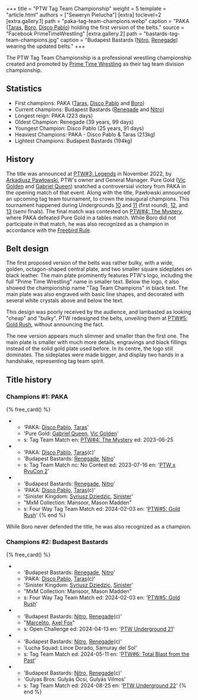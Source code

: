 +++
title = "PTW Tag Team Championship"
weight = 5
template = "article.html"
authors = ["Seweryn Pielucha"]
[extra]
toclevel=2
[extra.gallery.1]
path = "paka-tag-team-champions.webp"
caption = "PAKA ([Taras](@/w/taras.md), [Boro](@/w/boro.md), [Disco Pablo](@/w/disco-pablo.md)) holding the first version of the belts."
source = "Facebook PrimeTimeWrestling"
[extra.gallery.2]
path = "bastards-tag-team-champions.jpg"
caption = "Budapest Bastards ([Nitro](@/w/nitro.md), [Renegade](@/w/renegade.md)) wearing the updated belts."
+++

The PTW Tag Team Championship is a professional wrestling championship created and promoted by [Prime Time Wrestling](@/o/ptw.md) as their tag team division championship.

<!-- more -->

## Statistics

* First champions: PAKA ([Taras](@/w/taras.md), [Disco Pablo](@/w/disco-pablo.md) and [Boro](@/w/boro.md))
* Current champions: Budapest Bastards ([Renegade](@/w/renegade.md) and [Nitro](@/w/nitro.md))
* Longest reign: PAKA (223 days)
* Oldest Champion: Renegade (39 years, 99 days)
* Youngest Champion: Disco Pablo (25 years, 91 days)
* Heaviest Champions: PAKA - Disco Pablo & Taras (213kg)
* Lightest Champions: Budapest Bastards (194kg)

## History

The title was announced at [PTW#3: Legends](@/e/ptw/2022-11-26-ptw-3-legends.md) in November 2022, by [Arkadiusz Pawłowski](@/w/pan-pawlowski.md), PTW's owner and General Manager.
Pure Gold ([Vic Golden](@/w/vic-golden.md) and [Gabriel Queen](@/w/gabriel-queen.md)) snatched a controversial victory from PAKA in the opening match of that event.
Along with the title, Pawłowski announced an upcoming tag team tournament, to crown the inaugural champions.
This tournament happened during Undergrounds [10](@/e/ptw/2023-01-28-ptw-underground-10.md) and
[11](@/e/ptw/2023-01-29-ptw-underground-11.md) (first round), [12](@/e/ptw/2023-02-26-ptw-underground-12.md), and [13](@/e/ptw/2023-03-26-ptw-underground-13.md) (semi finals).
The final match was contested on [PTW#4: The Mystery](@/e/ptw/2023-06-25-ptw-4-mystery.md), where PAKA defeated Pure Gold in a tables match.
While Boro did not participate in that match, he was also recognized as a champion in accordance with the [Freebird Rule][freebird-rule].

## Belt design

The first proposed version of the belts was rather bulky, with a wide, golden, octagon-shaped central plate, and two smaller square sideplates on black leather. The main plate prominently features PTW's logo, including the full "Prime Time Wrestling" name in smaller text. Below the logo, it also showed the championship name "Tag Team Champions" in black text. The main plate was also engraved with basic line shapes, and decorated with several white crystals above and below the text.

This design was poorly received by the audience, and lambasted as looking "cheap" and "bulky". PTW redesigned the belts, unveiling them at [PTW#5: Gold Rush](@/e/ptw/2024-02-03-ptw-5-gold-rush.md), without announcing the fact.

The new version appears much slimmer and smaller than the first one. The main plate is smaller with much more details, engravings and black fillings instead of the solid gold plate used before. In its centre, the logo still dominates. The sideplates were made bigger, and display two hands in a handshake, representing tag team spirit.

## Title history

### Champions #1: PAKA

{% free_card() %}
- - 'PAKA: [Disco Pablo](@/w/disco-pablo.md), [Taras](@/w/taras.md)'
  - 'Pure Gold: [Gabriel Queen](@/w/gabriel-queen.md), [Vic Golden](@/w/vic-golden.md)'
  - s: Tag Team Match
    en: [PTW#4: The Mystery](@/e/ptw/2023-06-25-ptw-4-mystery.md)
    ed: 2023-06-25
- - 'PAKA: [Disco Pablo](@/w/disco-pablo.md), [Taras](@/w/taras.md)(c)'
  - 'Budapest Bastards: [Renegade](@/w/renegade.md), [Nitro](@/w/nitro.md)'
  - s: Tag Team Match
    nc: No Contest
    ed: 2023-07-16
    en: '[PTW x RyuCon 2](@/e/ptw/2023-07-16-ptw-x-ryucon.md)'
- - 'Budapest Bastards: [Renegade](@/w/renegade.md), [Nitro](@/w/nitro.md)'
  - 'PAKA: [Disco Pablo](@/w/disco-pablo.md), [Taras](@/w/taras.md)(c)'
  - 'Sinister Kingdom: [Syriusz Dziedzic](@/w/dziedzic.md), [Sinister](@/w/sinister.md)'
  - "MxM Collection: Mansoor, Mason Madden"
  - s: Four Way Tag Team Match
    ed: 2024-02-03
    en: '[PTW#5: Gold Rush](@/e/ptw/2024-02-03-ptw-5-gold-rush.md)'
{% end %}

While Boro never defended the title, he was also recognized as a champion.

### Champions #2: Budapest Bastards

{% free_card() %}
- - 'Budapest Bastards: [Renegade](@/w/renegade.md), [Nitro](@/w/nitro.md)'
  - 'PAKA: [Disco Pablo](@/w/disco-pablo.md), [Taras](@/w/taras.md)(c)'
  - 'Sinister Kingdom: [Syriusz Dziedzic](@/w/dziedzic.md), [Sinister](@/w/sinister.md)'
  - "MxM Collection: Mansoor, Mason Madden"
  - s: Four Way Tag Team Match
    ed: 2024-02-03
    en: '[PTW#5: Gold Rush](@/e/ptw/2024-02-03-ptw-5-gold-rush.md)'
- - 'Budapest Bastards: [Nitro](@/w/nitro.md), [Renegade](@/w/renegade.md)(c)'
  - "[Marcelito](@/w/marcelito.md), [Axel Fox](@/w/axel-fox.md)"
  - s: Open Challenge
    ed: 2024-04-13
    en: '[PTW Underground 21](@/e/ptw/2024-04-13-ptw-underground-21.md)'
- - 'Budapest Bastards: [Nitro](@/w/nitro.md), [Renegade](@/w/renegade.md)(c)'
  - 'Lucha Squad: Lince Dorado, Samuray del Sol'
  - s: Tag Team Match
    ed: 2024-05-11
    en: '[PTW#6: Total Blast from the Past](@/e/ptw/2024-05-11-ptw-6.md)'
- - 'Budapest Bastards: [Nitro](@/w/nitro.md), [Renegade](@/w/renegade.md)(c)'
  - 'Gulyas Bros: Gulyás Öcsi, Gulyás Vilmos'
  - s: Tag Team Match
    ed: 2024-08-25
    en: '[PTW Underground 22](@/e/ptw/2024-08-25-ptw-underground-22.md)'
{% end %}

[freebird-rule]: https://prowrestling.fandom.com/wiki/Freebird_Rule
